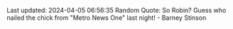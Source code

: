 Last updated: 2024-04-05 06:56:35
Random Quote: So Robin? Guess who nailed the chick from "Metro News One" last night! - Barney Stinson